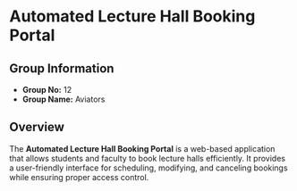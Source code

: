 <h1>Automated Lecture Hall Booking Portal</h1>

<h2>Group Information</h2>
<ul>
    <li><strong>Group No:</strong> 12</li>
    <li><strong>Group Name:</strong> Aviators</li>
</ul>

<h2>Overview</h2>
<p>The <strong>Automated Lecture Hall Booking Portal</strong> is a web-based application that allows students and faculty to book lecture halls efficiently. It provides a user-friendly interface for scheduling, modifying, and canceling bookings while ensuring proper access control.</p>




